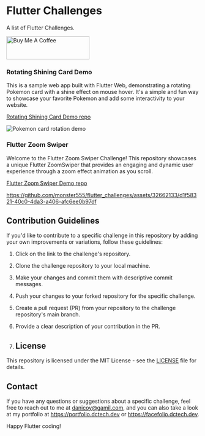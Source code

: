 # Flutter Challenges

A list of Flutter Challenges.

<a href="https://www.buymeacoffee.com/danicoy" target="_blank"><img src="https://cdn.buymeacoffee.com/buttons/v2/default-yellow.png" alt="Buy Me A Coffee" style="height: 60px !important;width: 217px !important;" ></a>

### Rotating Shining Card Demo
This is a sample web app built with Flutter Web, demonstrating a rotating Pokemon card with a shine effect on mouse hover. It's a simple and fun way to showcase your favorite Pokemon and add some interactivity to your website.

[Rotating Shining Card Demo repo](https://github.com/monster555/shining_card)

<img src="https://github.com/monster555/shining_card/blob/main/rotating shining card demo.gif" alt="Pokemon card rotation demo">

### Flutter Zoom Swiper
Welcome to the Flutter Zoom Swiper Challenge! This repository showcases a unique Flutter ZoomSwiper that provides an engaging and dynamic user experience through a zoom effect animation as you scroll.

[Flutter Zoom Swiper Demo repo](https://github.com/monster555/flutter_zoom_swiper)

https://github.com/monster555/flutter_challenges/assets/32662133/d1f58321-40c0-4da3-a406-afc6ee0b97df

## Contribution Guidelines

If you'd like to contribute to a specific challenge in this repository by adding your own improvements or variations, follow these guidelines:

1. Click on the link to the challenge's repository.

2. Clone the challenge repository to your local machine.

3. Make your changes and commit them with descriptive commit messages.

4. Push your changes to your forked repository for the specific challenge.

5. Create a pull request (PR) from your repository to the challenge repository's main branch.

6. Provide a clear description of your contribution in the PR.

7. ## License

This repository is licensed under the MIT License - see the [LICENSE](LICENSE) file for details.

## Contact

If you have any questions or suggestions about a specific challenge, feel free to reach out to me at danicoy@gamil.com, and you can also take a look at my portfolio at https://portfolio.dctech.dev or https://facefolio.dctech.dev.

Happy Flutter coding!
